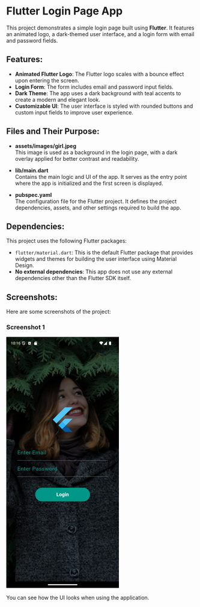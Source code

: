 # Flutter Login Page App

This project demonstrates a simple login page built using **Flutter**. It features an animated logo, a dark-themed user interface, and a login form with email and password fields.

## Features:
- **Animated Flutter Logo**: The Flutter logo scales with a bounce effect upon entering the screen.
- **Login Form**: The form includes email and password input fields.
- **Dark Theme**: The app uses a dark background with teal accents to create a modern and elegant look.
- **Customizable UI**: The user interface is styled with rounded buttons and custom input fields to improve user experience.

## Files and Their Purpose:

- **assets/images/girl.jpeg**  
  This image is used as a background in the login page, with a dark overlay applied for better contrast and readability.

- **lib/main.dart**  
  Contains the main logic and UI of the app. It serves as the entry point where the app is initialized and the first screen is displayed.

- **pubspec.yaml**  
  The configuration file for the Flutter project. It defines the project dependencies, assets, and other settings required to build the app.

## Dependencies:

This project uses the following Flutter packages:

- `flutter/material.dart`: This is the default Flutter package that provides widgets and themes for building the user interface using Material Design.
- **No external dependencies**: This app does not use any external dependencies other than the Flutter SDK itself.

## Screenshots:

Here are some screenshots of the project:

### Screenshot 1
<img src="assets/screenshot1.png" alt="Screenshot 1" width="300" height="667"/>

You can see how the UI looks when using the application.
